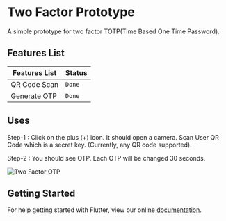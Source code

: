 # Two Factor Prototype 

A simple prototype for two factor TOTP(Time Based One Time Password).

## Features List 
| Features List   | Status       |
| ---    | ---         | 
| QR Code Scan   | `Done`       
| Generate OTP | `Done`      |

## Uses
Step-1 : Click on the plus (+) icon. It should open a camera. Scan User QR Code which is a secret key. (Currently, any QR code supported). 

Step-2 : You should see OTP. Each OTP will be changed 30 seconds. 

![Two Factor OTP](two_factor.jpg)
## Getting Started
For help getting started with Flutter, view our online
[documentation](https://flutter.io/).
